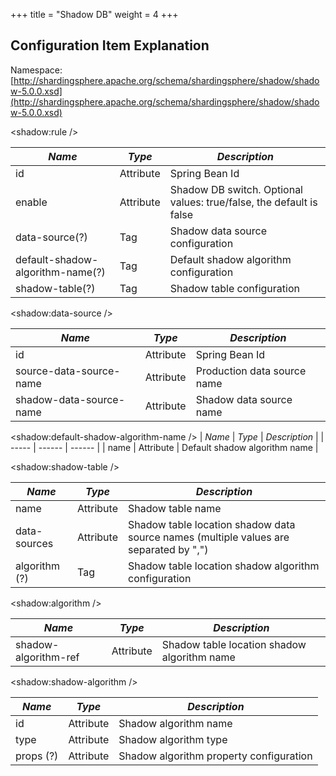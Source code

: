 +++
title = "Shadow DB"
weight = 4
+++

## Configuration Item Explanation

Namespace: [http://shardingsphere.apache.org/schema/shardingsphere/shadow/shadow-5.0.0.xsd](http://shardingsphere.apache.org/schema/shardingsphere/shadow/shadow-5.0.0.xsd)

\<shadow:rule />

| *Name* | *Type*  | *Description* |
| ------ | ------- | ------------- |
| id     | Attribute | Spring Bean Id |
| enable | Attribute | Shadow DB switch. Optional values: true/false, the default is false |
| data-source(?)  | Tag | Shadow data source configuration |
| default-shadow-algorithm-name(?)  | Tag  | Default shadow algorithm configuration |
| shadow-table(?) | Tag | Shadow table configuration |

\<shadow:data-source />

| *Name* | *Type*  | *Description* |
| ------ | ------- | ------------- |
| id | Attribute | Spring Bean Id |
| source-data-source-name | Attribute | Production data source name |
| shadow-data-source-name | Attribute | Shadow data source name |

\<shadow:default-shadow-algorithm-name />
| *Name* | *Type*  | *Description* |
| ----- | ------ | ------ |
| name | Attribute | Default shadow algorithm name |

\<shadow:shadow-table />

| *Name* | *Type*  | *Description* |
| ------ | ------- | ------------- |
| name | Attribute | Shadow table name |
| data-sources | Attribute | Shadow table location shadow data source names (multiple values are separated by ",") |
| algorithm (?) | Tag | Shadow table location shadow algorithm configuration |

\<shadow:algorithm />

| *Name* | *Type*  | *Description* |
| ------ | ------- | ------------- |
| shadow-algorithm-ref | Attribute | Shadow table location shadow algorithm name |

\<shadow:shadow-algorithm />

| *Name*    | *Type* | *Description*        |
| --------- | ----- | ------------- |
| id        | Attribute  | Shadow algorithm name |
| type      | Attribute  | Shadow algorithm type |
| props (?) | Attribute  | Shadow algorithm property configuration |
